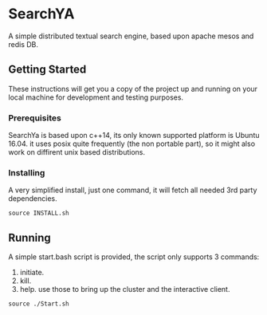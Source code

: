 # SearchYA
A simple distributed textual search engine, based upon apache mesos and redis DB.

## Getting Started
These instructions will get you a copy of the project up and running on your local machine for development and testing purposes.

### Prerequisites
SearchYa is based upon c++14, its only known supported platform is Ubuntu 16.04.
it uses posix quite frequently (the non portable part), so it might also work on diffirent unix based distributions.

### Installing
A very simplified install, just one command, it will fetch all needed 3rd party dependencies.
```
source INSTALL.sh
```

## Running
A simple start.bash script is provided, the script only supports 3 commands:
1) initiate.
2) kill.
3) help.
use those to bring up the cluster and the interactive client.
```
source ./Start.sh
```



